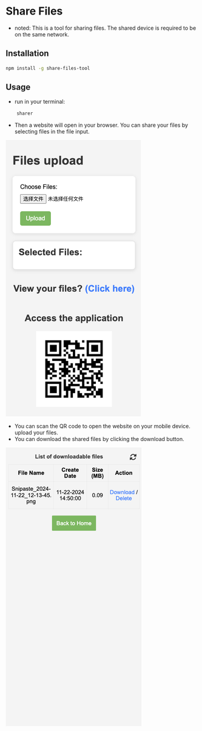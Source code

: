 # Share Files

* noted: This is a tool for sharing files. The shared device is required to be on the same network.

## Installation

```bash
npm install -g share-files-tool
```

## Usage

* run in your terminal:

```bash
    sharer
```

* Then a website will open in your browser. You can share your files by selecting files in the file input.

![image](1.png)


* You can scan the QR code to open the website on your mobile device.  upload your files. 
* You can download the shared files by clicking the download button.
  

![image](2.png)